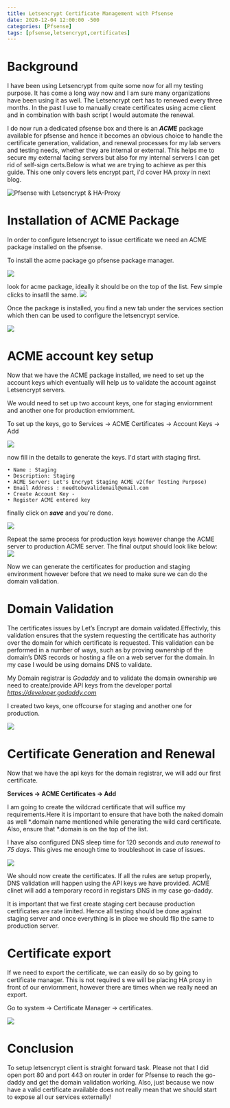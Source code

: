 ```yaml
---
title: Letsencrypt Certificate Management with Pfsense
date: 2020-12-04 12:00:00 -500
categories: [Pfsense]
tags: [pfsense,letsencrypt,certificates]
---
```


# Background

I have been using Letsencrypt from quite some now for all my testing purpose. It has come a long way now and I am sure many organizations have been using it as well.
The Letsencrypt cert has to renewed every three months. In the past I use to manually create certificates using acme client and in combination with bash script I would automate the renewal. 

I do now run a dedicated pfsense box and there is an __*ACME*__ package available for pfsense and hence it becomes an obvious choice to handle the certificate generation, validation, and renewal processes for my lab servers and testing needs, whether they are internal or external. This helps me to secure my external facing servers but also for my internal servers I can get rid of self-sign certs.Below is what we are trying to achieve as per this guide. This one only covers lets encrypt part, i'd cover HA proxy in next blog.

![Pfsense with Letsencrypt & HA-Proxy](https://techboyaviblogpictures.blob.core.windows.net/pfsense/LE-PFSense.PNG)

# Installation of ACME Package

In order to configure letsencrypt to issue certificate we need an ACME package installed on the pfsense.

To install the acme package go pfsense package manager.

![](https://techboyaviblogpictures.blob.core.windows.net/pfsense/Acme-Package-01.png)

look for acme package, ideally it should be on the top of the list. Few simple clicks to insatll the same.
![](https://techboyaviblogpictures.blob.core.windows.net/pfsense/acmepackage.PNG)

Once the package is installed, you find a new tab under the services section which then can be used to configure the letsencrypt service.

![](https://techboyaviblogpictures.blob.core.windows.net/pfsense/acmecert.PNG)


# ACME account key setup

Now that we have the ACME package installed, we need to set up the account keys which eventually will help us to validate the account against Letsencrypt servers.

We would need to set up two account keys, one for staging enviornment and another one for production enviornment.

To set up the keys, go to Services -> ACME Certificates -> Account Keys -> Add

![](https://techboyaviblogpictures.blob.core.windows.net/pfsense/accountkeys.PNG)

now fill in the details to generate the keys. I'd start with staging first.

	• Name : Staging 
	• Description: Staging
	• ACME Server: Let's Encrypt Staging ACME v2(for Testing Purpose)
	• Email Address : needtobevalidemail@email.com
	• Create Account Key - 
	• Register ACME entered key

  finally click on __*save*__ and you're done.

  ![](https://techboyaviblogpictures.blob.core.windows.net/pfsense/account-key-staging.PNG)

  Repeat the same process for production keys however change the ACME server to production ACME server. The final output should look like below:
  ![](https://techboyaviblogpictures.blob.core.windows.net/pfsense/accntkeyfinal.PNG)

Now we can generate the certificates for production and staging environment however before that we need to make sure we can do the domain validation.

# Domain Validation

The certificates issues by Let’s Encrypt are domain validated.Effectivly, this validation ensures that the system requesting the certificate has authority over the domain for which certificate is requested. This validation can be performed in a number of ways, such as by proving ownership of the domain’s DNS records or hosting a file on a web server for the domain. In my case I would be using domains DNS to validate.

My Domain registrar is *Godaddy* and to validate the domain ownership we need to create/provide API keys from the developer portal *<https://developer.godaddy.com>*

I created two keys, one offcourse for staging and another one for production.

![](https://techboyaviblogpictures.blob.core.windows.net/pfsense/keys.PNG)

# Certificate Generation and Renewal

Now that we have the api keys for the domain registrar, we will add our first certificate.

__Services -> ACME Certificates -> Add__

I am going to create the wildcrad certificate that will suffice my requirements.Here it is important to ensure that have both the naked domain as well *.domain name mentioned while generating the wild card certificate. Also, ensure that *.domain is on the top of the list.

I have also configured DNS sleep time for 120 seconds and *auto renewal to 75 days*. This gives me enough time to troubleshoot in case of issues.

![](https://techboyaviblogpictures.blob.core.windows.net/pfsense/cert_gen-1.PNG)

We should now create the certificates. If all the rules are setup properly, DNS validation will happen using the API keys we have provided. ACME clinet will add a temporary record in registars DNS in my case go-daddy.

It is important that we first create staging cert because production certificates are rate limited. Hence all testing should be done against staging server and once everything is in place we should flip the same to production server.

# Certificate export

If we need to export the certificate, we can easily do so by going to certificate manager. This is not required s we will be placing HA proxy in front of our enviornment, however there are times when we really need an export.

Go to system -> Certificate Manager -> certificates.

![](https://techboyaviblogpictures.blob.core.windows.net/pfsense/certs.png)

# Conclusion

To setup letsencrypt client is straight forward task. Please not that I did open port 80 and port 443 on router in order for Pfsense to reach the go-daddy and get the domain validation working.
Also, just because we now have a valid certificate available does not really mean that we should start to expose all our services externally! 





